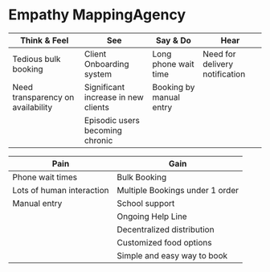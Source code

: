 # Empathy MappingAgency

| **Think & Feel** | **See**  | **Say & Do** | **Hear** |
| --- | ----------- | --------- | ----- |
| Tedious bulk booking | Client Onboarding system | Long phone wait time | Need for delivery notification |
| Need transparency on availability | Significant increase in new clients | Booking by manual entry |  |
|  | Episodic users becoming chronic |  |  |

| **Pain** | **Gain**  |
| ---- | ----- |
| Phone wait times | Bulk Booking |
| Lots of human interaction | Multiple Bookings under 1 order |
| Manual entry | School support |
|  | Ongoing Help Line |
|  | Decentralized distribution |
|  | Customized food options |
|  | Simple and easy way to book |